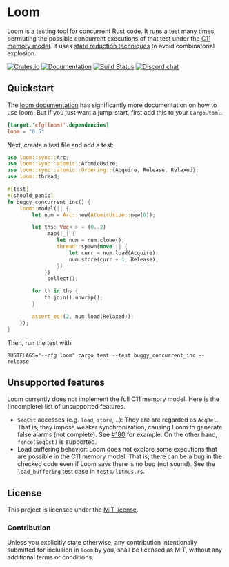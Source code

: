 # Loom

Loom is a testing tool for concurrent Rust code. It runs a test many
times, permuting the possible concurrent executions of that test under
the [C11 memory model][spec]. It uses [state reduction
techniques][cdschecker] to avoid combinatorial explosion.

[![Crates.io](https://img.shields.io/crates/v/loom.svg)](https://crates.io/crates/loom)
[![Documentation](https://docs.rs/loom/badge.svg)][docs]
[![Build Status](https://github.com/tokio-rs/loom/actions/workflows/ci.yml/badge.svg)](https://github.com/tokio-rs/loom/actions)
[![Discord chat](https://img.shields.io/discord/500028886025895936.svg?logo=discord&style=flat-square)](https://discord.com/channels/500028886025895936/628283088555737089)

[docs]: https://docs.rs/loom
[spec]: https://en.cppreference.com/w/cpp/atomic/memory_order
[cdschecker]: http://plrg.eecs.uci.edu/publications/toplas16.pdf

## Quickstart

The [loom documentation][docs] has significantly more documentation on
how to use loom. But if you just want a jump-start, first add this to
your `Cargo.toml`.

```toml
[target.'cfg(loom)'.dependencies]
loom = "0.5"
```

Next, create a test file and add a test:

```rust
use loom::sync::Arc;
use loom::sync::atomic::AtomicUsize;
use loom::sync::atomic::Ordering::{Acquire, Release, Relaxed};
use loom::thread;

#[test]
#[should_panic]
fn buggy_concurrent_inc() {
    loom::model(|| {
        let num = Arc::new(AtomicUsize::new(0));

        let ths: Vec<_> = (0..2)
            .map(|_| {
                let num = num.clone();
                thread::spawn(move || {
                    let curr = num.load(Acquire);
                    num.store(curr + 1, Release);
                })
            })
            .collect();

        for th in ths {
            th.join().unwrap();
        }

        assert_eq!(2, num.load(Relaxed));
    });
}
```

Then, run the test with

```console
RUSTFLAGS="--cfg loom" cargo test --test buggy_concurrent_inc --release
```

## Unsupported features
Loom currently does not implement the full C11 memory model.
Here is the (incomplete) list of unsupported features.
* `SeqCst` accesses (e.g. `load`, `store`, ..):
  They are are regarded as `AcqRel`. That is, they impose weaker
  synchronization, causing Loom to generate false alarms (not complete). See
  [#180](https://github.com/tokio-rs/loom/issues/180) for example. On the other
  hand, `fence(SeqCst)` is supported.
* Load buffering behavior:
  Loom does not explore some executions that are possible in the C11 memory
  model. That is, there can be a bug in the checked code even if Loom says
  there is no bug (not sound).  See the `load_buffering` test case in
  `tests/litmus.rs`.

## License

This project is licensed under the [MIT license](LICENSE).

### Contribution

Unless you explicitly state otherwise, any contribution intentionally
submitted for inclusion in `loom` by you, shall be licensed as MIT,
without any additional terms or conditions.
